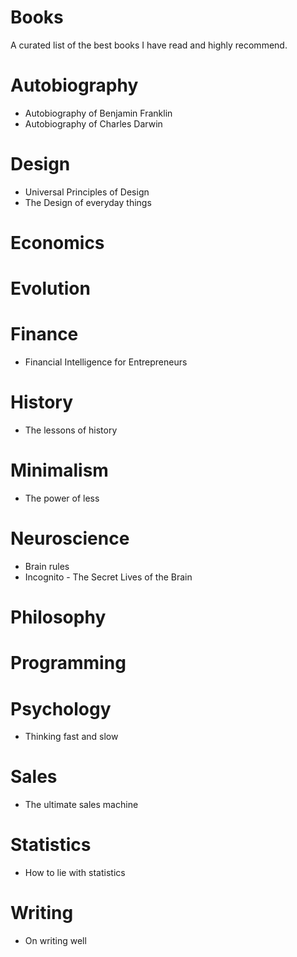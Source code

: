 # Books
A curated list of the best books I have read and highly recommend.

# Autobiography

* Autobiography of Benjamin Franklin
* Autobiography of Charles Darwin

# Design

* Universal Principles of Design
* The Design of everyday things

# Economics

# Evolution

# Finance
* Financial Intelligence for Entrepreneurs

# History
* The lessons of history

# Minimalism
* The power of less

# Neuroscience
* Brain rules
* Incognito - The Secret Lives of the Brain

# Philosophy

# Programming

# Psychology
* Thinking fast and slow

# Sales
* The ultimate sales machine

# Statistics
* How to lie with statistics

# Writing

* On writing well
